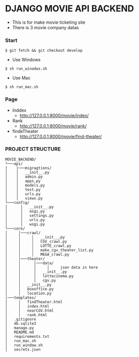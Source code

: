 # DJANGO MOVIE API BACKEND

- This is for make movie ticketing site
- There is 3 movie company datas


### Start
```
$ git fetch && git checkout develop
```
- Use Windows
```
$ sh run_winodws.sh
```
- Use Mac
```
$ sh run_mac.sh
```

### Page
- Inddex
    - http://127.0.0.1:8000/movie/index/
- Rank
    - http://127.0.0.1:8000/movie/rank/
- findeTheater
    - http://127.0.0.1:8000/movie/find-theater/
    
### PROJECT STRUCTURE
```
MOVIE_BACKEND/
└───api/ 
│    │───migragtions/
│    │   __init__.py
│    │   admin.py
│    │   apps.py
│    │   models.py
│    │   test.py
│    │   urls.py
│    │   views.py
└───config/
│      │   __init__.py
│      │   asgi.py
│      │   settings.py
│      │   urls.py
│      │   wsgi.py
└───core/
│     │───crawl/
│     │     │   __init__.py
│     │     │   CGV_crawl.py
│     │     │   LOTTE_crawl.py
│     │     │   make_cgv_theater_list.py
│     │     │   MEGA_crawl.py
│     │───theater/
│     │      │───data/
│     │      │     │     json data in here 
│     │      │   __init__.py
│     │      │   lottecinema.py
│     │      │   cgv.py
│     │   __init__.py
│     │   boxoffice.py
│     │   location.py
│───templates/
│     │   findTheater.html
│     │   index.html
│     │   nearCGV.html
│     │   rank.html
│   .gitignore
│   db.sqlite3
│   manage.py
│   README.md
│   requirements.txt
│   run_mac.sh
│   run_window.sh
│   secrets.json 
```

